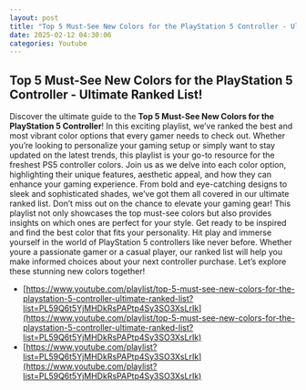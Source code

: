 ```yaml
---
layout: post
title: "Top 5 Must-See New Colors for the PlayStation 5 Controller - Ultimate Ranked List!"
date: 2025-02-12 04:30:06
categories: Youtube
---
```


## Top 5 Must-See New Colors for the PlayStation 5 Controller - Ultimate Ranked List!

Discover the ultimate guide to the **Top 5 Must-See New Colors for the PlayStation 5 Controller**! 
In this exciting playlist, we’ve ranked the best and most vibrant color options that every gamer needs to check out. Whether you’re looking to personalize your gaming setup or simply want to stay updated on the latest trends, this playlist is your go-to resource for the freshest PS5 controller colors.
Join us as we delve into each color option, highlighting their unique features, aesthetic appeal, and how they can enhance your gaming experience. From bold and eye-catching designs to sleek and sophisticated shades, we’ve got them all covered in our ultimate ranked list. 
Don’t miss out on the chance to elevate your gaming gear! This playlist not only showcases the top must-see colors but also provides insights on which ones are perfect for your style. Get ready to be inspired and find the best color that fits your personality.
Hit play and immerse yourself in the world of PlayStation 5 controllers like never before. Whether youre a passionate gamer or a casual player, our ranked list will help you make informed choices about your next controller purchase. Let’s explore these stunning new colors together!

- [https://www.youtube.com/playlist/top-5-must-see-new-colors-for-the-playstation-5-controller-ultimate-ranked-list?list=PL59Q6t5YjMHDkRsPAPtp4Sy3SO3XsLrIk](https://www.youtube.com/playlist/top-5-must-see-new-colors-for-the-playstation-5-controller-ultimate-ranked-list?list=PL59Q6t5YjMHDkRsPAPtp4Sy3SO3XsLrIk)
- [https://www.youtube.com/playlist?list=PL59Q6t5YjMHDkRsPAPtp4Sy3SO3XsLrIk](https://www.youtube.com/playlist?list=PL59Q6t5YjMHDkRsPAPtp4Sy3SO3XsLrIk)